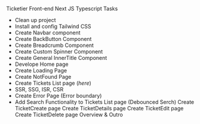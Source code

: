 Ticketier Front-end Next JS Typescript
Tasks

- Clean up project
- Install and config Tailwind CSS
- Create Navbar component
- Create BackButton Component
- Create Breadcrumb Component
- Create Custom Spinner Component
- Create General InnerTitle Component
- Develope Home page
- Create Loading Page
- Create NotFound Page
- Create Tickets List page (_here_)
- SSR, SSG, ISR, CSR
- Create Error Page (Error boundary)
- Add Search Functionality to Tickets List page (Debounced Serch)
  Create TicketCreate page
  Create TicketDetails page
  Create TicketEdit page
  Create TicketDelete page
  Overview & Outro
